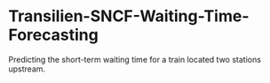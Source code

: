 # Transilien-SNCF-Waiting-Time-Forecasting
Predicting the short-term waiting time for a train located two stations upstream.
